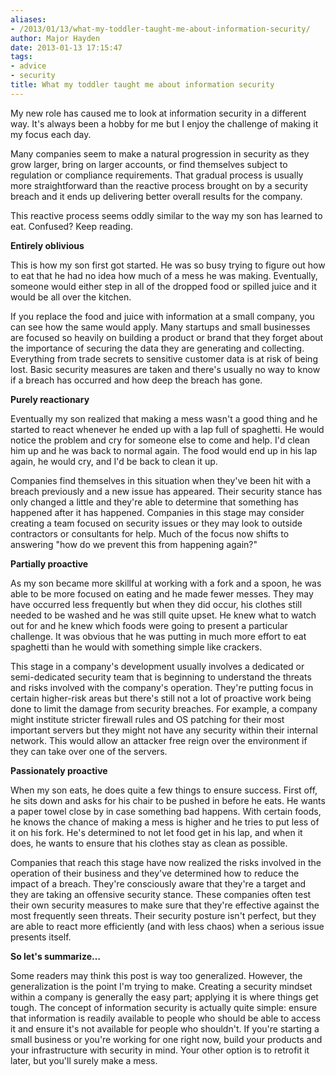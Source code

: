 ```yaml
---
aliases:
- /2013/01/13/what-my-toddler-taught-me-about-information-security/
author: Major Hayden
date: 2013-01-13 17:15:47
tags:
- advice
- security
title: What my toddler taught me about information security
---
```


My new role has caused me to look at information security in a different way. It's always been a hobby for me but I enjoy the challenge of making it my focus each day.

Many companies seem to make a natural progression in security as they grow larger, bring on larger accounts, or find themselves subject to regulation or compliance requirements. That gradual process is usually more straightforward than the reactive process brought on by a security breach and it ends up delivering better overall results for the company.

This reactive process seems oddly similar to the way my son has learned to eat. Confused? Keep reading.

**Entirely oblivious**

This is how my son first got started. He was so busy trying to figure out how to eat that he had no idea how much of a mess he was making. Eventually, someone would either step in all of the dropped food or spilled juice and it would be all over the kitchen.

If you replace the food and juice with information at a small company, you can see how the same would apply. Many startups and small businesses are focused so heavily on building a product or brand that they forget about the importance of securing the data they are generating and collecting. Everything from trade secrets to sensitive customer data is at risk of being lost. Basic security measures are taken and there's usually no way to know if a breach has occurred and how deep the breach has gone.

**Purely reactionary**

Eventually my son realized that making a mess wasn't a good thing and he started to react whenever he ended up with a lap full of spaghetti. He would notice the problem and cry for someone else to come and help. I'd clean him up and he was back to normal again. The food would end up in his lap again, he would cry, and I'd be back to clean it up.

Companies find themselves in this situation when they've been hit with a breach previously and a new issue has appeared. Their security stance has only changed a little and they're able to determine that something has happened after it has happened. Companies in this stage may consider creating a team focused on security issues or they may look to outside contractors or consultants for help. Much of the focus now shifts to answering "how do we prevent this from happening again?"

**Partially proactive**

As my son became more skillful at working with a fork and a spoon, he was able to be more focused on eating and he made fewer messes. They may have occurred less frequently but when they did occur, his clothes still needed to be washed and he was still quite upset. He knew what to watch out for and he knew which foods were going to present a particular challenge. It was obvious that he was putting in much more effort to eat spaghetti than he would with something simple like crackers.

This stage in a company's development usually involves a dedicated or semi-dedicated security team that is beginning to understand the threats and risks involved with the company's operation. They're putting focus in certain higher-risk areas but there's still not a lot of proactive work being done to limit the damage from security breaches. For example, a company might institute stricter firewall rules and OS patching for their most important servers but they might not have any security within their internal network. This would allow an attacker free reign over the environment if they can take over one of the servers.

**Passionately proactive**

When my son eats, he does quite a few things to ensure success. First off, he sits down and asks for his chair to be pushed in before he eats. He wants a paper towel close by in case something bad happens. With certain foods, he knows the chance of making a mess is higher and he tries to put less of it on his fork. He's determined to not let food get in his lap, and when it does, he wants to ensure that his clothes stay as clean as possible.

Companies that reach this stage have now realized the risks involved in the operation of their business and they've determined how to reduce the impact of a breach. They're consciously aware that they're a target and they are taking an offensive security stance. These companies often test their own security measures to make sure that they're effective against the most frequently seen threats. Their security posture isn't perfect, but they are able to react more efficiently (and with less chaos) when a serious issue presents itself.

**So let's summarize&#8230;**

Some readers may think this post is way too generalized. However, the generalization is the point I'm trying to make. Creating a security mindset within a company is generally the easy part; applying it is where things get tough. The concept of information security is actually quite simple: ensure that information is readily available to people who should be able to access it and ensure it's not available for people who shouldn't. If you're starting a small business or you're working for one right now, build your products and your infrastructure with security in mind. Your other option is to retrofit it later, but you'll surely make a mess.
